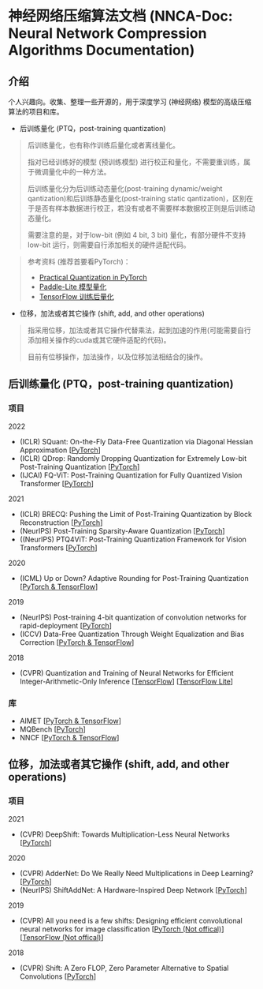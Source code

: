# 神经网络压缩算法文档 (NNCA-Doc: Neural Network Compression Algorithms Documentation)

## 介绍
个人兴趣向。收集、整理一些开源的，用于深度学习 (神经网络) 模型的高级压缩算法的项目和库。

- 后训练量化 (PTQ，post-training quantization)

>后训练量化，也有称作训练后量化或者离线量化。
>
>指对已经训练好的模型 (预训练模型) 进行校正和量化，不需要重训练，属于微调量化中的一种方法。
>
>后训练量化分为后训练动态量化(post-training dynamic/weight qantization)和后训练静态量化(post-training static qantization)，区别在于是否有样本数据进行校正，若没有或者不需要样本数据校正则是后训练动态量化。
>
>需要注意的是，对于low-bit (例如 4 bit, 3 bit) 量化，有部分硬件不支持 low-bit 运行，则需要自行添加相关的硬件适配代码。

>参考资料 (推荐首要看PyTorch)：
>- [Practical Quantization in PyTorch](https://pytorch.org/blog/quantization-in-practice/#post-training-dynamicweight-only-quantization)
>- [Paddle-Lite 模型量化](https://paddle-lite.readthedocs.io/zh/develop/user_guides/quant_aware.html#id7)
>- [TensorFlow 训练后量化](https://www.tensorflow.org/lite/performance/post_training_quantization)

- 位移，加法或者其它操作 (shift, add, and other operations)

>指采用位移，加法或者其它操作代替乘法，起到加速的作用(可能需要自行添加相关操作的cuda或其它硬件适配的代码)。
>
>目前有位移操作，加法操作，以及位移加法相结合的操作。

## 后训练量化 (PTQ，post-training quantization)
### 项目
2022
- (ICLR) SQuant: On-the-Fly Data-Free Quantization via Diagonal Hessian Approximation [[PyTorch](https://github.com/clevercool/SQuant)]
- (ICLR) QDrop: Randomly Dropping Quantization for Extremely Low-bit Post-Training Quantization [[PyTorch](https://github.com/wimh966/QDrop)]
- (IJCAI) FQ-ViT: Post-Training Quantization for Fully Quantized Vision Transformer [[PyTorch](https://github.com/megvii-research/FQ-ViT)]

2021
- (ICLR) BRECQ: Pushing the Limit of Post-Training Quantization by Block Reconstruction [[PyTorch](https://github.com/yhhhli/BRECQ)]
- (NeurIPS) Post-Training Sparsity-Aware Quantization [[PyTorch](https://github.com/gilshm/sparq)]
- ((NeurIPS) PTQ4ViT: Post-Training Quantization Framework for Vision Transformers [[PyTorch](https://github.com/hahnyuan/ptq4vit)]

2020
- (ICML) Up or Down? Adaptive Rounding for Post-Training Quantization [[PyTorch & TensorFlow](https://github.com/quic/aimet)]

2019
- (NeurIPS) Post-training 4-bit quantization of convolution networks for rapid-deployment [[PyTorch](https://github.com/submission2019/cnn-quantization)]
- (ICCV) Data-Free Quantization Through Weight Equalization and Bias Correction [[PyTorch & TensorFlow](https://github.com/quic/aimet)]

2018
- (CVPR) Quantization and Training of Neural Networks for Efficient Integer-Arithmetic-Only Inference [[TensorFlow](https://github.com/tensorflow/tensorflow/tree/v2.6.4/tensorflow/lite/micro)] [[TensorFlow Lite](https://github.com/tensorflow/tflite-micro)]

### 库
- AIMET [[PyTorch & TensorFlow](https://github.com/quic/aimet)]
- MQBench [[PyTorch](https://github.com/ModelTC/MQBench)]
- NNCF [[PyTorch & TensorFlow](https://github.com/openvinotoolkit/nncf)]

## 位移，加法或者其它操作 (shift, add, and other operations)
### 项目
2021
- (CVPR) DeepShift: Towards Multiplication-Less Neural Networks [[PyTorch](https://github.com/mostafaelhoushi/DeepShift)]

2020
- (CVPR) AdderNet: Do We Really Need Multiplications in Deep Learning? [[PyTorch](https://github.com/huawei-noah/AdderNet)]
- (NeurIPS) ShiftAddNet: A Hardware-Inspired Deep Network [[PyTorch](https://github.com/RICE-EIC/ShiftAddNet)]

2019
- (CVPR) All you need is a few shifts: Designing efficient convolutional neural networks for image classification [[PyTorch (Not offical)](https://github.com/DeadAt0m/ActiveSparseShifts-PyTorch)] [[TensorFlow (Not offical)](https://github.com/Eunhui-Kim/SSPQ)]

2018
- (CVPR) Shift: A Zero FLOP, Zero Parameter Alternative to Spatial Convolutions [[PyTorch](https://github.com/alvinwan/shiftresnet-cifar)]


